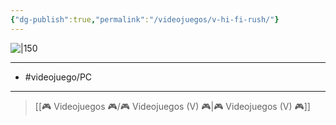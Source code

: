 ```yaml
---
{"dg-publish":true,"permalink":"/videojuegos/v-hi-fi-rush/"}
---
```



![|150](https://images.igdb.com/igdb/image/upload/t_cover_big/co6219.jpg)

---

- #videojuego/PC 

---

> [[🎮 Videojuegos 🎮/🎮 Videojuegos (V) 🎮\|🎮 Videojuegos (V) 🎮]]